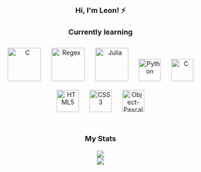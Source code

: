 ### <div align="center">Hi, I'm Leon! ⚡</div>  

### <div align="center">Currently learning</div>  

<div align="center">  
<img style="margin: 10px" src="https://svgshare.com/i/YzN.svg" alt="C" height="75" />
<img style="margin: 10px" src="https://svgshare.com/i/Yyh.svg" alt="Regex" height="75" />
<img style="margin: 10px" src="https://svgshare.com/i/YyJ.svg" alt="Julia" height="75" />
<img style="margin: 10px" src="https://profilinator.rishav.dev/skills-assets/python-original.svg" alt="Python" height="50" />  
<img style="margin: 10px" src="https://profilinator.rishav.dev/skills-assets/c-original.svg" alt="C" height="50" />  
<img style="margin: 10px" src="https://profilinator.rishav.dev/skills-assets/html5-original-wordmark.svg" alt="HTML5" height="50" />  
<img style="margin: 10px" src="https://profilinator.rishav.dev/skills-assets/css3-original-wordmark.svg" alt="CSS3" height="50" />  
<img style="margin: 10px" src="https://i.imgur.com/8UwjAjY.png" alt="Object-Pascal" height="50" />
  
</div>
                                                                                                                                 
</br>

### <div align="center">My Stats</div> 

<div align="center"><img src="https://github-readme-stats.vercel.app/api?username=leonsp95&show_icons=true&count_private=true&hide_border=true" align="center" /></div>  
<div align="center"><img src="https://github-readme-stats.vercel.app/api/top-langs/?username=leonsp95&layout=compact" align="center" /></div>
